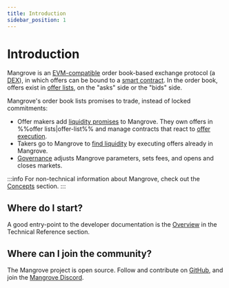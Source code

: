 ```yaml
---
title: Introduction
sidebar_position: 1
---
```


# Introduction

Mangrove is an [EVM-compatible](https://ethereum.org/en/developers/docs/scaling/sidechains/#evm-compatibility) order book-based exchange protocol (a [DEX](https://ethereum.org/en/defi/)), in which offers can be bound to a [smart contract](https://ethereum.org/en/smart-contracts/). In the order book, offers exist in [offer lists](./technical-references/taking-and-making-offers/offer-list.md), on the "asks" side or the "bids" side.

Mangrove's order book lists promises to trade, instead of locked commitments:

* Offer makers add [liquidity promises](./background/offer-maker.md) to Mangrove. They own offers in %%offer lists|offer-list%%  and manage contracts that react to [offer execution](./technical-references/taking-and-making-offers/reactive-offer/executing-offers.md).
* Takers go to Mangrove to [find liquidity](./background/offer-maker.md) by executing offers already in Mangrove.
* [Governance](./technical-references/governance-parameters/README.md) adjusts Mangrove parameters, sets fees, and opens and closes markets.

:::info
For non-technical information about Mangrove, check out the [Concepts](/docs/general/high-level/concepts/smart-offers.md) section.
:::

## Where do I start?

A good entry-point to the developer documentation is the [Overview](./technical-references/overview.md) in the Technical Reference section.

## Where can I join the community?

The Mangrove project is open source. Follow and contribute on [GitHub](https://github.com/mangrovedao/), and join the [Mangrove Discord](https://discord.gg/rk9Qthz5YE).
